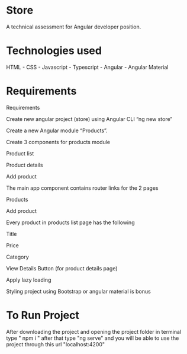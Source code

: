 # Store

A technical assessment for Angular developer position.

# Technologies used

HTML - CSS - Javascript - Typescript - Angular - Angular Material

# Requirements

Requirements

Create new angular project (store) using Angular CLI “ng new store”

Create a new Angular module “Products”.

Create 3 components for products module

Product list

Product details

Add product

The main app component contains router links for the 2 pages

Products

Add product

Every product in products list page has the following

Title

Price

Category

View Details Button (for product details page)

Apply lazy loading

Styling project using Bootstrap or angular material is bonus

# To Run Project

After downloading the project and opening the project folder in terminal type " npm i " after that type "ng serve" and you will be able to use the project through this url "localhost:4200"
